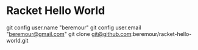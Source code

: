 # Racket Hello World
git config user.name "beremour"
git config user.email "beremour@gmail.com"
git clone git@github.com:beremour/racket-hello-world.git
